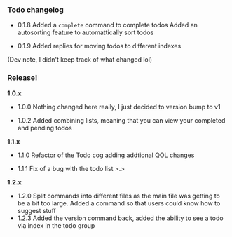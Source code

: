 ### Todo changelog
- 0.1.8
Added a `complete` command to complete todos
Added an autosorting feature to automattically sort todos

- 0.1.9
Added replies for moving todos to different indexes

(Dev note, I didn't keep track of what changed lol)

### Release!
**1.0.x**
- 1.0.0
Nothing changed here really, I just decided to version bump to v1

- 1.0.2
Added combining lists, meaning that you can view your completed and pending todos

**1.1.x**
- 1.1.0
Refactor of the Todo cog adding addtional QOL changes

- 1.1.1
Fix of a bug with the todo list >.>

**1.2.x**
- 1.2.0
Split commands into different files as the main file was getting to be a bit too large.
Added a command so that users could know how to suggest stuff
- 1.2.3
Added the version command back, added the ability to see a todo via index in the todo group